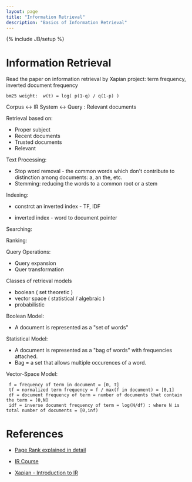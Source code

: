 ```yaml
---
layout: page
title: "Information Retrieval"
description: "Basics of Information Retrieval"
---
```


{% include JB/setup %}

# Information Retrieval

Read the paper on information retrieval by Xapian project: term frequency, inverted document frequency

    bm25 weight:  w(t) = log( p(1-q) / q(1-p) )
    
Corpus <-> IR System <-> Query : Relevant documents

Retrieval based on:

 * Proper subject
 * Recent documents
 * Trusted documents
 * Relevant


Text Processing:

 * Stop word removal - the common words which don't contribute to distinction among documents: a, an the, etc.
 * Stemming: reducing the words to a common root or a stem

Indexing:

 * constrct an inverted index - TF, IDF
  - inverted index - word to document pointer

Searching:

Ranking:


Query Operations:

 * Query expansion
 * Quer transformation

Classes of retrieval models

 * boolean ( set theoretic )
 * vector space ( statistical / algebraic )
 * probabilistic


Boolean Model:

 * A document is represented as a "set of words"

Statistical Model:

 * A document is represented as a "bag of words" with frequencies attached.
 * Bag = a set that allows multiple occurences of a word.

Vector-Space Model:

     f = frequency of term in document = [0, T]
     tf = normalized term frequency = f / max(f in document) = [0,1]
     df = document frequency of term = number of documents that contain the term = [0,N]
     idf = inverse document frequency of term = log(N/df) : where N is total number of documents = [0,inf)
    

# References

 * [Page Rank explained in detail](http://www.math.cornell.edu/~mec/Winter2009/RalucaRemus/Lecture3/lecture3.html)

 * [IR Course](http://www.cs.utexas.edu/users/mooney/ir-course/)

 * [Xapian - Introduction to IR](http://xapian.org/docs/intro_ir.html)

